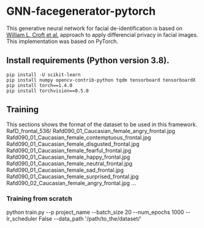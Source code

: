 # GNN-facegenerator-pytorch
 
 This generative neural network for facial de-identification is based on [William L. Croft et al.](https://hal.inria.fr/hal-02520056/document) approach to apply differencial privacy in facial images. This implementation was based on PyTorch.
 
 ## Install requirements (Python version 3.8).
    pip install -U scikit-learn
    pip install numpy opencv-contrib-python tqdm tensorboard tensorboardX
    pip install torch==1.4.0
    pip install torchvision==0.5.0

## Training
This sections shows the format of the dataset to be used in this framework.
   RafD_frontal_536/
                     Rafd090_01_Caucasian_female_angry_frontal.jpg
                     Rafd090_01_Caucasian_female_contemptuous_frontal.jpg
                     Rafd090_01_Caucasian_female_disgusted_frontal.jpg
                     Rafd090_01_Caucasian_female_fearful_frontal.jpg
                     Rafd090_01_Caucasian_female_happy_frontal.jpg
                     Rafd090_01_Caucasian_female_neutral_frontal.jpg
                     Rafd090_01_Caucasian_female_sad_frontal.jpg
                     Rafd090_01_Caucasian_female_surprised_frontal.jpg
                     Rafd090_02_Caucasian_female_angry_frontal.jpg
                     ...
### Training from scratch
   python train.py --p project_name --batch_size 20 --num_epochs 1000 --lr_scheduler False --data_path '/path/to_the/dataset/'
